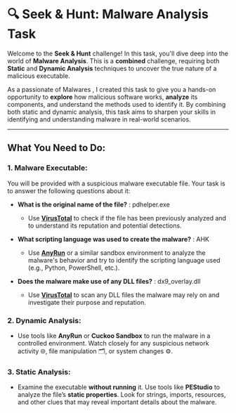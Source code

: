 # 🔍 Seek & Hunt: Malware Analysis Task 

Welcome to the **Seek & Hunt** challenge!  In this task, you'll dive deep into the world of **Malware Analysis**. This is a **combined** challenge, requiring both **Static** and **Dynamic Analysis** techniques to uncover the true nature of a malicious executable. 

As a passionate of Malwares , I created this task to give you a hands-on opportunity to **explore** how malicious software works, **analyze** its components, and understand the methods used to identify it.  By combining both static and dynamic analysis, this task aims to sharpen your skills in identifying and understanding malware in real-world scenarios.

---

##  What You Need to Do:

### 1. **Malware Executable**: 
You will be provided with a suspicious malware executable file. Your task is to answer the following questions about it:

   - **What is the original name of the file?**   : pdhelper.exe
     - Use **[VirusTotal](https://www.virustotal.com/)** to check if the file has been previously analyzed and to understand its reputation and potential detections.
   
   - **What scripting language was used to create the malware?**  : AHK
     - Use **[AnyRun](https://any.run/)** or a similar sandbox environment to analyze the malware's behavior and try to identify the scripting language used (e.g., Python, PowerShell, etc.).

   - **Does the malware make use of any DLL files?**  : dx9_overlay.dll
     - Use **[VirusTotal](https://www.virustotal.com/)** to scan any DLL files the malware may rely on and investigate their purpose and reputation.

### 2. **Dynamic Analysis**: 
   - Use tools like **AnyRun** or **Cuckoo Sandbox** to run the malware in a controlled environment. Watch closely for any suspicious network activity 🌐, file manipulation 🗂️, or system changes ⚙️. 

### 3. **Static Analysis**:  
   - Examine the executable **without running** it. Use tools like **PEStudio** to analyze the file’s **static properties**. Look for strings, imports, resources, and other clues that may reveal important details about the malware.
